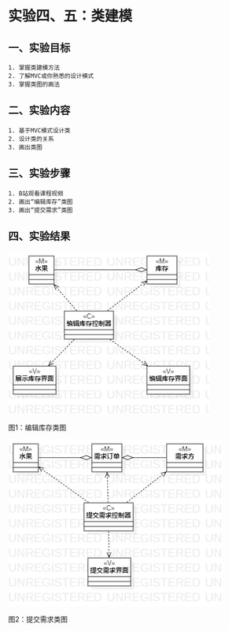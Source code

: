 # 实验四、五：类建模

## 一、实验目标
	1. 掌握类建模方法
	2. 了解MVC或你熟悉的设计模式
	3. 掌握类图的画法

## 二、实验内容
	1. 基于MVC模式设计类
	2. 设计类的关系
	3. 画出类图

## 三、实验步骤
	1. B站观看课程视频
	2. 画出“编辑库存”类图
	3. 画出“提交需求”类图

## 四、实验结果
![类图1](./lab4&5_ClassDiagram1.jpg) 

图1：编辑库存类图

![类图2](./lab4&5_ClassDiagram2.jpg) 

图2：提交需求类图






